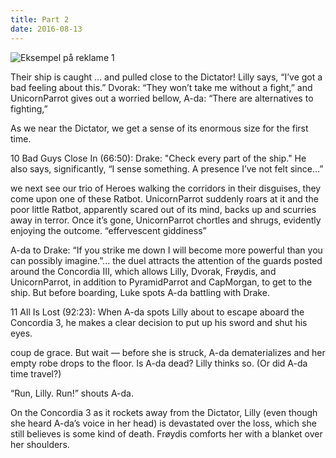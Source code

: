 ```yaml
---
title: Part 2
date: 2016-08-13
---
```


![Eksempel på reklame 1](1.1-bærekraft-tech-troll-kopi.png)



Their ship is caught ... and pulled close to the Dictator!
Lilly says, “I’ve got a bad feeling about this.”
Dvorak: “They won’t take me without a fight,” and UnicornParrot gives out a worried bellow,
A-da: “There are alternatives to fighting,”

As we near the Dictator, we get a sense of its enormous size for the first time.


10 Bad Guys Close In (66:50):
Drake: "Check every part of the ship." He also says, significantly, “I sense something. A presence I’ve not felt since…”

we next see our trio of Heroes walking the corridors in their disguises, they come upon one of these Ratbot. UnicornParrot suddenly roars at it and the poor little Ratbot, apparently scared out of its mind, backs up and scurries away in terror. Once it’s gone, UnicornParrot chortles and shrugs, evidently enjoying the outcome. “effervescent giddiness”


A-da to Drake: “If you strike me down I will become more powerful than you can possibly imagine.”... the duel attracts the attention of the guards posted around the Concordia III, which allows Lilly, Dvorak, Frøydis, and UnicornParrot, in addition to PyramidParrot and CapMorgan, to get to the ship. But before boarding, Luke spots A-da battling with Drake.





11 All Is Lost (92:23):
When A-da spots Lilly about to escape aboard the Concordia 3, he makes a clear decision to put up his sword and shut his eyes.

coup de grace. But wait — before she is struck, A-da dematerializes and her empty robe drops to the floor. Is A-da dead? Lilly thinks so. (Or did A-da time travel?)

“Run, Lilly. Run!” shouts A-da.

On the Concordia 3 as it rockets away from the Dictator, Lilly (even though she heard A-da’s voice in her head) is devastated over the loss, which she still believes is some kind of death. Frøydis comforts her with a blanket over her shoulders.
